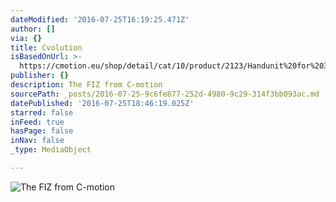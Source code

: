 ```yaml
---
dateModified: '2016-07-25T16:19:25.471Z'
author: []
via: {}
title: Cvolution
isBasedOnUrl: >-
  https://cmotion.eu/shop/detail/cat/10/product/2123/Handunit%20for%203-Motor-Control%20advanced
publisher: {}
description: The FIZ from C-motion
sourcePath: _posts/2016-07-25-9c6fe877-252d-4980-9c29-314f3bb093ac.md
datePublished: '2016-07-25T18:46:19.025Z'
starred: false
inFeed: true
hasPage: false
inNav: false
_type: MediaObject

---
```

![The FIZ from C-motion](https://imgflo.herokuapp.com/graph/vahj1ThiexotieMo/b0bcba9329e20358376bb863df01cec8/croprotate.jpg?cropheight=843&cropwidth=1500&degrees=0&input=https%3A%2F%2Fthe-grid-user-content.s3-us-west-2.amazonaws.com%2F54f525b8-15d3-4588-9683-813985b0e46b.jpg&x=0&y=0)